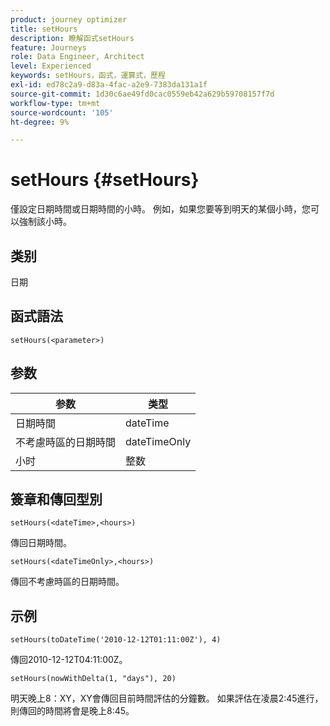 ```yaml
---
product: journey optimizer
title: setHours
description: 瞭解函式setHours
feature: Journeys
role: Data Engineer, Architect
level: Experienced
keywords: setHours，函式，運算式，歷程
exl-id: ed78c2a9-d83a-4fac-a2e9-7383da131a1f
source-git-commit: 1d30c6ae49fd0cac0559eb42a629b59708157f7d
workflow-type: tm+mt
source-wordcount: '105'
ht-degree: 9%

---
```


# setHours {#setHours}

僅設定日期時間或日期時間的小時。 例如，如果您要等到明天的某個小時，您可以強制該小時。

## 类别

日期

## 函式語法

`setHours(<parameter>)`

## 参数

| 参数 | 类型 |
|--- |--- |
| 日期時間 | dateTime |
| 不考慮時區的日期時間 | dateTimeOnly |
| 小时 | 整数 |

## 簽章和傳回型別

`setHours(<dateTime>,<hours>)`

傳回日期時間。

`setHours(<dateTimeOnly>,<hours>)`

傳回不考慮時區的日期時間。

## 示例

`setHours(toDateTime('2010-12-12T01:11:00Z'), 4)`

傳回2010-12-12T04:11:00Z。

`setHours(nowWithDelta(1, "days"), 20)`

明天晚上8：XY，XY會傳回目前時間評估的分鐘數。 如果評估在凌晨2:45進行，則傳回的時間將會是晚上8:45。
